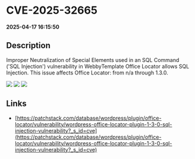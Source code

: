 # CVE-2025-32665

**2025-04-17 16:15:50**

## Description
Improper Neutralization of Special Elements used in an SQL Command ('SQL Injection') vulnerability in WebbyTemplate Office Locator allows SQL Injection. This issue affects Office Locator: from n/a through 1.3.0.

![](https://img.shields.io/static/v1?label=Score&message=9.3&color=red)
![](https://img.shields.io/static/v1?label=Severity&message=CRITICAL&color=red)
![](https://img.shields.io/static/v1?label=CWE&message=SQL&color=green)

## Links
- [https://patchstack.com/database/wordpress/plugin/office-locator/vulnerability/wordpress-office-locator-plugin-1-3-0-sql-injection-vulnerability?_s_id=cve](https://patchstack.com/database/wordpress/plugin/office-locator/vulnerability/wordpress-office-locator-plugin-1-3-0-sql-injection-vulnerability?_s_id=cve)
